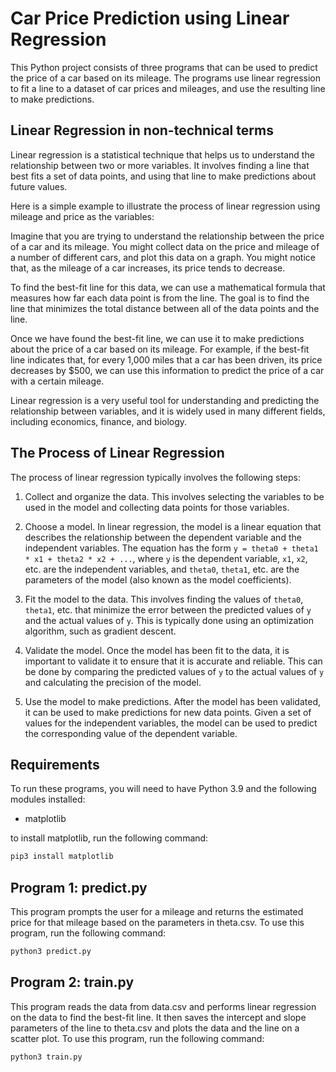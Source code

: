 # Car Price Prediction using Linear Regression
This Python project consists of three programs that can be used to predict the price of a car based on its mileage.
The programs use linear regression to fit a line to a dataset of car prices and mileages,
and use the resulting line to make predictions.

## Linear Regression in non-technical terms
Linear regression is a statistical technique that helps us to understand the relationship between two or more variables. It involves finding a line that best fits a set of data points, and using that line to make predictions about future values.

Here is a simple example to illustrate the process of linear regression using mileage and price as the variables:

Imagine that you are trying to understand the relationship between the price of a car and its mileage. You might collect data on the price and mileage of a number of different cars, and plot this data on a graph. You might notice that, as the mileage of a car increases, its price tends to decrease.

To find the best-fit line for this data, we can use a mathematical formula that measures how far each data point is from the line. The goal is to find the line that minimizes the total distance between all of the data points and the line.

Once we have found the best-fit line, we can use it to make predictions about the price of a car based on its mileage. For example, if the best-fit line indicates that, for every 1,000 miles that a car has been driven, its price decreases by $500, we can use this information to predict the price of a car with a certain mileage.

Linear regression is a very useful tool for understanding and predicting the relationship between variables, and it is widely used in many different fields, including economics, finance, and biology.

## The Process of Linear Regression
The process of linear regression typically involves the following steps:

1. Collect and organize the data. This involves selecting the variables to be used in the model and collecting data points for those variables.

2. Choose a model. In linear regression, the model is a linear equation that describes the relationship between the dependent variable and the independent variables. The equation has the form `y = theta0 + theta1 * x1 + theta2 * x2 + ...`, where `y` is the dependent variable, `x1`, `x2`, etc. are the independent variables, and `theta0`, `theta1`, etc. are the parameters of the model (also known as the model coefficients).

3. Fit the model to the data. This involves finding the values of `theta0`, `theta1`, etc. that minimize the error between the predicted values of `y` and the actual values of `y`. This is typically done using an optimization algorithm, such as gradient descent.

4. Validate the model. Once the model has been fit to the data, it is important to validate it to ensure that it is accurate and reliable. This can be done by comparing the predicted values of `y` to the actual values of `y` and calculating the precision of the model.

5. Use the model to make predictions. After the model has been validated, it can be used to make predictions for new data points. Given a set of values for the independent variables, the model can be used to predict the corresponding value of the dependent variable.

## Requirements
To run these programs, you will need to have Python 3.9 and the following modules installed:

- matplotlib

to install matplotlib, run the following command:

```bash
pip3 install matplotlib
```

## Program 1: predict.py
This program prompts the user for a mileage and returns the estimated price for that mileage based on the parameters in theta.csv. To use this program, run the following command:

```bash
python3 predict.py
```

## Program 2: train.py
This program reads the data from data.csv and performs linear regression on the data to find the best-fit line. It then saves the intercept and slope parameters of the line to theta.csv and plots the data and the line on a scatter plot. To use this program, run the following command:

```bash
python3 train.py
```